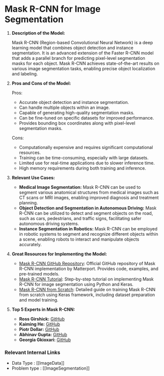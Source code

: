 # Mask R-CNN for Image Segmentation

1. **Description of the Model:** 

   Mask R-CNN (Region-based Convolutional Neural Network) is a deep learning model that combines object detection and instance segmentation. It is an advanced extension of the Faster R-CNN model that adds a parallel branch for predicting pixel-level segmentation masks for each object. Mask R-CNN achieves state-of-the-art results on various image segmentation tasks, enabling precise object localization and labeling.

2. **Pros and Cons of the Model:**

   Pros:
   - Accurate object detection and instance segmentation.
   - Can handle multiple objects within an image.
   - Capable of generating high-quality segmentation masks.
   - Can be fine-tuned on specific datasets for improved performance.
   - Provides bounding box coordinates along with pixel-level segmentation masks.

   Cons:
   - Computationally expensive and requires significant computational resources.
   - Training can be time-consuming, especially with large datasets.
   - Limited use for real-time applications due to slower inference time.
   - High memory requirements during both training and inference.

3. **Relevant Use Cases:**

   - **Medical Image Segmentation:** Mask R-CNN can be used to segment various anatomical structures from medical images such as CT scans or MRI images, enabling improved diagnosis and treatment planning.
   - **Object Detection and Segmentation in Autonomous Driving:** Mask R-CNN can be utilized to detect and segment objects on the road, such as cars, pedestrians, and traffic signs, facilitating safer autonomous driving systems.
   - **Instance Segmentation in Robotics:** Mask R-CNN can be employed in robotic systems to segment and recognize different objects within a scene, enabling robots to interact and manipulate objects accurately.

4. **Great Resources for Implementing the Model:**

   - [Mask R-CNN GitHub Repository](https://github.com/matterport/Mask_RCNN): Official GitHub repository of Mask R-CNN implementation by Matterport. Provides code, examples, and pre-trained models.
   - [Mask R-CNN Tutorial](https://www.analyticsvidhya.com/blog/2019/07/computer-vision-implementing-mask-r-cnn-image-segmentation/): Step-by-step tutorial on implementing Mask R-CNN for image segmentation using Python and Keras.
   - [Mask R-CNN from Scratch](https://machinelearningmastery.com/how-to-train-an-object-detection-model-with-keras/): Detailed guide on training Mask R-CNN from scratch using Keras framework, including dataset preparation and model training.

5. **Top 5 Experts in Mask R-CNN:**

   - **Ross Girshick:** [GitHub](https://github.com/rbgirshick)
   - **Kaiming He:** [GitHub](https://github.com/KaimingHe)
   - **Piotr Dollar:** [GitHub](https://github.com/pdollar)
   - **Abhinav Gupta:** [GitHub](https://github.com/abhinav-gupta)
   - **Georgia Gkioxari:** [GitHub](https://github.com/gkioxari)


 ### Relevant Internal Links
- Data Type : [[ImageData]]
- Problem type : [[ImageSegmentation]]
